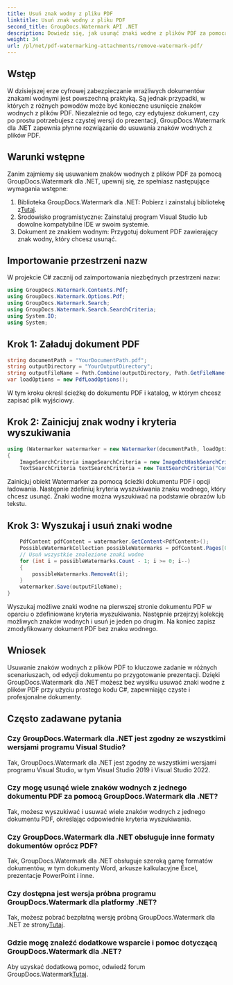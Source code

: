 ```yaml
---
title: Usuń znak wodny z pliku PDF
linktitle: Usuń znak wodny z pliku PDF
second_title: GroupDocs.Watermark API .NET
description: Dowiedz się, jak usunąć znaki wodne z plików PDF za pomocą GroupDocs.Watermark dla .NET. Proste kroki do profesjonalnej edycji dokumentów.
weight: 34
url: /pl/net/pdf-watermarking-attachments/remove-watermark-pdf/
---
```

## Wstęp
W dzisiejszej erze cyfrowej zabezpieczanie wrażliwych dokumentów znakami wodnymi jest powszechną praktyką. Są jednak przypadki, w których z różnych powodów może być konieczne usunięcie znaków wodnych z plików PDF. Niezależnie od tego, czy edytujesz dokument, czy po prostu potrzebujesz czystej wersji do prezentacji, GroupDocs.Watermark dla .NET zapewnia płynne rozwiązanie do usuwania znaków wodnych z plików PDF.
## Warunki wstępne
Zanim zajmiemy się usuwaniem znaków wodnych z plików PDF za pomocą GroupDocs.Watermark dla .NET, upewnij się, że spełniasz następujące wymagania wstępne:
1.  Biblioteka GroupDocs.Watermark dla .NET: Pobierz i zainstaluj bibliotekę z[Tutaj](https://releases.groupdocs.com/Watermark/net/).
2. Środowisko programistyczne: Zainstaluj program Visual Studio lub dowolne kompatybilne IDE w swoim systemie.
3. Dokument ze znakiem wodnym: Przygotuj dokument PDF zawierający znak wodny, który chcesz usunąć.

## Importowanie przestrzeni nazw
W projekcie C# zacznij od zaimportowania niezbędnych przestrzeni nazw:
```csharp
using GroupDocs.Watermark.Contents.Pdf;
using GroupDocs.Watermark.Options.Pdf;
using GroupDocs.Watermark.Search;
using GroupDocs.Watermark.Search.SearchCriteria;
using System.IO;
using System;
```
## Krok 1: Załaduj dokument PDF
```csharp
string documentPath = "YourDocumentPath.pdf";
string outputDirectory = "YourOutputDirectory";
string outputFileName = Path.Combine(outputDirectory, Path.GetFileName(documentPath));
var loadOptions = new PdfLoadOptions();
```
W tym kroku określ ścieżkę do dokumentu PDF i katalog, w którym chcesz zapisać plik wyjściowy.
## Krok 2: Zainicjuj znak wodny i kryteria wyszukiwania
```csharp
using (Watermarker watermarker = new Watermarker(documentPath, loadOptions))
{
    ImageSearchCriteria imageSearchCriteria = new ImageDctHashSearchCriteria(Constants.LogoPng);
    TextSearchCriteria textSearchCriteria = new TextSearchCriteria("Company Name");
```
Zainicjuj obiekt Watermarker za pomocą ścieżki dokumentu PDF i opcji ładowania. Następnie zdefiniuj kryteria wyszukiwania znaku wodnego, który chcesz usunąć. Znaki wodne można wyszukiwać na podstawie obrazów lub tekstu.
## Krok 3: Wyszukaj i usuń znaki wodne
```csharp
    PdfContent pdfContent = watermarker.GetContent<PdfContent>();
    PossibleWatermarkCollection possibleWatermarks = pdfContent.Pages[0].Search(imageSearchCriteria.Or(textSearchCriteria));
    // Usuń wszystkie znalezione znaki wodne
    for (int i = possibleWatermarks.Count - 1; i >= 0; i--)
    {
        possibleWatermarks.RemoveAt(i);
    }
    watermarker.Save(outputFileName);
}
```
Wyszukaj możliwe znaki wodne na pierwszej stronie dokumentu PDF w oparciu o zdefiniowane kryteria wyszukiwania. Następnie przejrzyj kolekcję możliwych znaków wodnych i usuń je jeden po drugim. Na koniec zapisz zmodyfikowany dokument PDF bez znaku wodnego.

## Wniosek
Usuwanie znaków wodnych z plików PDF to kluczowe zadanie w różnych scenariuszach, od edycji dokumentu po przygotowanie prezentacji. Dzięki GroupDocs.Watermark dla .NET możesz bez wysiłku usuwać znaki wodne z plików PDF przy użyciu prostego kodu C#, zapewniając czyste i profesjonalne dokumenty.
## Często zadawane pytania
### Czy GroupDocs.Watermark dla .NET jest zgodny ze wszystkimi wersjami programu Visual Studio?
Tak, GroupDocs.Watermark dla .NET jest zgodny ze wszystkimi wersjami programu Visual Studio, w tym Visual Studio 2019 i Visual Studio 2022.
### Czy mogę usunąć wiele znaków wodnych z jednego dokumentu PDF za pomocą GroupDocs.Watermark dla .NET?
Tak, możesz wyszukiwać i usuwać wiele znaków wodnych z jednego dokumentu PDF, określając odpowiednie kryteria wyszukiwania.
### Czy GroupDocs.Watermark dla .NET obsługuje inne formaty dokumentów oprócz PDF?
Tak, GroupDocs.Watermark dla .NET obsługuje szeroką gamę formatów dokumentów, w tym dokumenty Word, arkusze kalkulacyjne Excel, prezentacje PowerPoint i inne.
### Czy dostępna jest wersja próbna programu GroupDocs.Watermark dla platformy .NET?
 Tak, możesz pobrać bezpłatną wersję próbną GroupDocs.Watermark dla .NET ze strony[Tutaj](https://releases.groupdocs.com/).
### Gdzie mogę znaleźć dodatkowe wsparcie i pomoc dotyczącą GroupDocs.Watermark dla .NET?
 Aby uzyskać dodatkową pomoc, odwiedź forum GroupDocs.Watermark[Tutaj](https://forum.groupdocs.com/c/watermark/19).